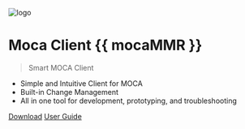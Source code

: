 ![logo](https://www.smart-is.com/wp-content/uploads/2019/09/moca-app-logo.png)

# Moca Client {{ mocaMMR }}

> Smart MOCA Client

- Simple and Intuitive Client for MOCA
- Built-in Change Management
- All in one tool for development, prototyping, and troubleshooting

[Download](https://www.smart-is.com/what-we-do/smart-product/smart-is-moca-client/)
[User Guide](./readme.md)
